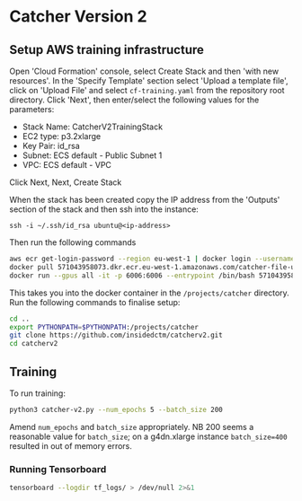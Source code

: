 # Catcher Version 2

## Setup AWS training infrastructure
Open 'Cloud Formation' console, select Create Stack and then 'with new resources'. In the 'Specify Template' section select 'Upload a template file',
click on 'Upload File' and select `cf-training.yaml` from the repository root directory. Click 'Next', then enter/select the following values for
the parameters:

* Stack Name: CatcherV2TrainingStack
* EC2 type: p3.2xlarge
* Key Pair: id_rsa
* Subnet: ECS default - Public Subnet 1
* VPC: ECS default - VPC

Click Next, Next, Create Stack

When the stack has been created copy the IP address from the 'Outputs' section of the stack and then ssh into the instance:

`ssh -i ~/.ssh/id_rsa ubuntu@<ip-address>`

Then run the following commands
```bash
aws ecr get-login-password --region eu-west-1 | docker login --username AWS --password-stdin 571043958073.dkr.ecr.eu-west-1.amazonaws.com
docker pull 571043958073.dkr.ecr.eu-west-1.amazonaws.com/catcher-file-upload
docker run --gpus all -it -p 6006:6006 --entrypoint /bin/bash 571043958073.dkr.ecr.eu-west-1.amazonaws.com/catcher-file-upload:latest
```

This takes you into the docker container in the `/projects/catcher` directory. Run the following commands to finalise setup:

```bash
cd ..
export PYTHONPATH=$PYTHONPATH:/projects/catcher
git clone https://github.com/insidedctm/catcherv2.git
cd catcherv2
```

## Training
To run training:

```bash
python3 catcher-v2.py --num_epochs 5 --batch_size 200
```

Amend `num_epochs` and `batch_size` appropriately. NB 200 seems a reasonable value for `batch_size`; on a g4dn.xlarge instance 
`batch_size=400` resulted in out of memory errors.

### Running Tensorboard
```bash
tensorboard --logdir tf_logs/ > /dev/null 2>&1
```
